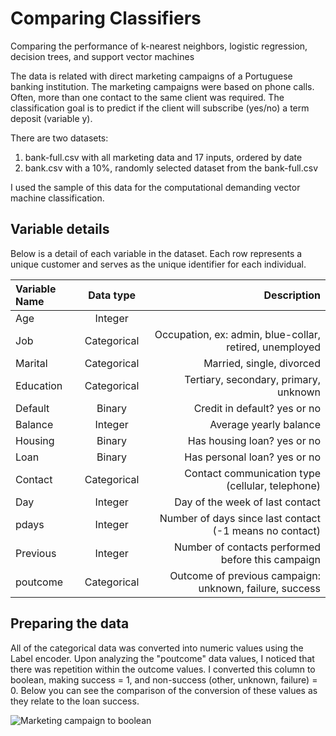 # Comparing Classifiers
 Comparing the performance of k-nearest neighbors, logistic regression, decision trees, and support vector machines

The data is related with direct marketing campaigns of a Portuguese banking institution. The marketing campaigns were based on phone calls. Often, more than one contact to the same client was required. The classification goal is to predict if the client will subscribe (yes/no) a term deposit (variable y).

There are two datasets: 
1) bank-full.csv with all marketing data and 17 inputs, ordered by date 
2) bank.csv with a 10%, randomly selected dataset from the bank-full.csv

I used the sample of this data for the computational demanding vector machine classification.

## Variable details
Below is a detail of each variable in the dataset.  Each row represents a unique customer and serves as the unique identifier for each individual.
 
| Variable Name |   Data type  |   Description                                            |
|:--------------|:------------:|---------------------------------------------------------:|
|      Age      |    Integer   |                                                          |
|      Job      | Categorical  |  Occupation, ex: admin, blue-collar, retired, unemployed |    
|    Marital    | Categorical  |  Married, single, divorced                               |  
|   Education   | Categorical  |  Tertiary, secondary, primary, unknown                   |  
|    Default    |   Binary     |  Credit in default? yes or no                            |  
|    Balance    |   Integer    |  Average yearly balance                                  | 
|    Housing    |   Binary     |   Has housing loan? yes or no                            | 
|      Loan     |   Binary     |   Has personal loan? yes or no                           | 
|    Contact    | Categorical  |   Contact communication type (cellular, telephone)       | 
|       Day     |   Integer    |   Day of the week of last contact                        | 
|     pdays     |   Integer    |  Number of days since last contact (-1 means no contact) | 
|   Previous    |   Integer    |   Number of contacts performed before this campaign      | 
|   poutcome    | Categorical  |  Outcome of previous campaign: unknown, failure, success | 


## Preparing the data
All of the categorical data was converted into numeric values using the Label encoder.  Upon analyzing the "poutcome" data values, I noticed that there was repetition within the outcome values.  I converted this column to boolean, making success = 1, and non-success (other, unknown, failure) = 0.  Below you can see the comparison of the conversion of these values as they relate to the loan success.

![Marketing campaign to boolean](Images/MarketingBoolean.jpeg) 